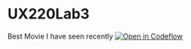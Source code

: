 # UX220Lab3
Best Movie I have seen recently 
[![Open in Codeflow](https://developer.stackblitz.com/img/open_in_codeflow.svg)](https:///pr.new/Lebleb03/UX220-Lab-1)
